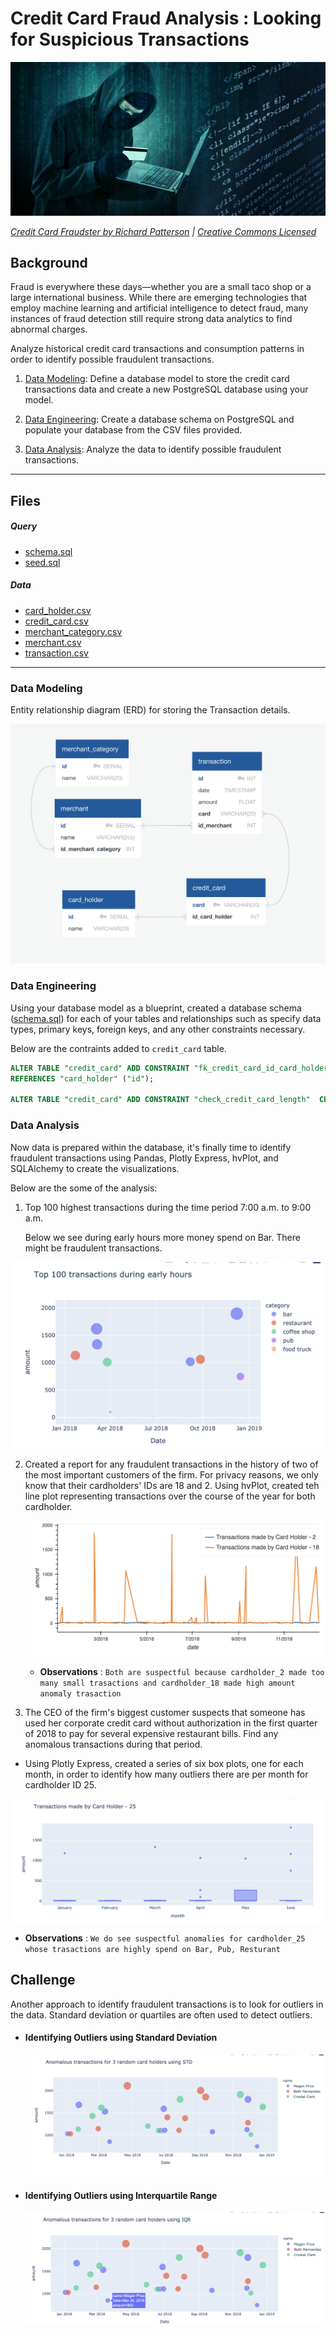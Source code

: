 # Credit Card Fraud Analysis : Looking for Suspicious Transactions

![Credit card fraudster](Images/credit_card_fraudster.jpg)

*[Credit Card Fraudster by Richard Patterson](https://www.flickr.com/photos/136770128@N07/42252105582/) | [Creative Commons Licensed](https://creativecommons.org/licenses/by/2.0/)*

## Background

Fraud is everywhere these days—whether you are a small taco shop or a large international business. While there are emerging technologies that employ machine learning and artificial intelligence to detect fraud, many instances of fraud detection still require strong data analytics to find abnormal charges.

Analyze historical credit card transactions and consumption patterns in order to identify possible fraudulent transactions.


1. [Data Modeling](#Data-Modeling):
Define a database model to store the credit card transactions data and create a new PostgreSQL database using your model.

2. [Data Engineering](#Data-Engineering): Create a database schema on PostgreSQL and populate your database from the CSV files provided.

3. [Data Analysis](#Data-Analysis): Analyze the data to identify possible fraudulent transactions.

---

## Files

##### Query

* [schema.sql](Sql/schema.sql)
* [seed.sql](Sql/seed.sql)

##### Data
* [card_holder.csv](Data/card_holder.csv)
* [credit_card.csv](Data/credit_card.csv)
* [merchant_category.csv](Data/merchant_category.csv)
* [merchant.csv](Data/merchant.csv)
* [transaction.csv](Data/transaction.csv)

---

### Data Modeling

Entity relationship diagram (ERD) for storing the Transaction details.

![ERD](Images/Transaction_ERD.png)

### Data Engineering

Using your database model as a blueprint, created a database schema ([schema.sql](Sql/schema.sql)) for each of your tables and relationships such as specify data types, primary keys, foreign keys, and any other constraints necessary. 

Below are the contraints added to `credit_card` table.

```sql
ALTER TABLE "credit_card" ADD CONSTRAINT "fk_credit_card_id_card_holder" FOREIGN KEY("id_card_holder")
REFERENCES "card_holder" ("id");

ALTER TABLE "credit_card" ADD CONSTRAINT "check_credit_card_length"  CHECK (char_length("card") <= 20);

```

### Data Analysis

Now data is prepared within the database, it's finally time to identify fraudulent transactions using Pandas, Plotly Express, hvPlot, and SQLAlchemy to create the visualizations. 

Below are the some of the analysis:


1. Top 100 highest transactions during the time period 7:00 a.m. to 9:00 a.m.

    Below we see during early hours more money spend on Bar. There might be fraudulent transactions.

  ![100 Transaction](Images/100_transactions.png)


2. Created a report for any fraudulent transactions in the history of two of the most important customers of the firm. For privacy reasons, we only know that their cardholders' IDs are 18 and 2. Using hvPlot, created teh line plot representing transactions over the course of the year for both cardholder.

    ![2 Transaction](Images/cardholder2_18.png)

    * __Observations__ : `Both are suspectful because cardholder_2 made too many small trasactions and cardholder_18 made high amount anomaly trasaction`


3. The CEO of the firm's biggest customer suspects that someone has used her corporate credit card without authorization in the first quarter of 2018 to pay for several expensive restaurant bills. Find any anomalous transactions during that period.

  * Using Plotly Express, created a series of six box plots, one for each month, in order to identify how many outliers there are per month for cardholder ID 25.

  ![2 Transaction](Images/cardholder_25.png)
  
  * __Observations__ : `We do see suspectful anomalies for cardholder_25 whose trasactions are highly spend on Bar, Pub, Resturant`


## Challenge

Another approach to identify fraudulent transactions is to look for outliers in the data. Standard deviation or quartiles are often used to detect outliers.

* #### Identifying Outliers using Standard Deviation

    ![2 Transaction](Images/anomalous_trans_std.png)

* #### Identifying Outliers using Interquartile Range

    ![2 Transaction](Images/anomalous_trans_iqr.png)
    

